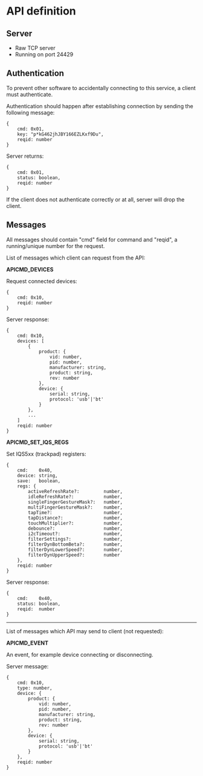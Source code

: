# API definition

## Server

* Raw TCP server
* Running on port 24429

## Authentication

To prevent other software to accidentally connecting to this service, a client must authenticate.

Authentication should happen after establishing connection by sending the following message:

```
{
    cmd: 0x01,
    key: "p*kG462jhJBY166EZLKxf9Du",
    reqid: number
}
```
Server returns:
```
{
    cmd: 0x01,
    status: boolean,
    reqid: number
}
```
If the client does not authenticate correctly or at all, server will drop the client.

## Messages

All messages should contain "cmd" field for command and "reqid", a running/unique number for the request.

List of messages which client can request from the API:

**APICMD_DEVICES**

Request connected devices:
```
{
    cmd: 0x10,
    reqid: number
}
```
Server response:
```
{
    cmd: 0x10,
    devices: [
        {
            product: {
                vid: number,
                pid: number,
                manufacturer: string,
                product: string,
                rev: number
            },
            device: {
                serial: string,
                protocol: 'usb'|'bt'
            }
        },
        ...
    ]
    reqid: number
}
```

**APICMD_SET_IQS_REGS**

Set IQS5xx (trackpad) registers:
```
{
    cmd:    0x40,
    device: string,
    save:   boolean,
    regs: {
        activeRefreshRate?:         number,
        idleRefreshRate?:           number,
        singleFingerGestureMask?:   number,
        multiFingerGestureMask?:    number,
        tapTime?:                   number,
        tapDistance?:               number,
        touchMultiplier?:           number,
        debounce?:                  number,
        i2cTimeout?:                number,
        filterSettings?:            number,
        filterDynBottomBeta?:       number,
        filterDynLowerSpeed?:       number,
        filterDynUpperSpeed?:       number
    },
    reqid: number
}
```
Server response:
```
{
    cmd:    0x40,
    status: boolean,
    reqid:  number
}
```

---

List of messages which API may send to client (not requested):

**APICMD_EVENT**

An event, for example device connecting or disconnecting. 

Server message:
```
{
    cmd: 0x10,
    type: number,
    device: {
        product: {
            vid: number,
            pid: number,
            manufacturer: string,
            product: string,
            rev: number
        },
        device: {
            serial: string,
            protocol: 'usb'|'bt'
        }
    },
    reqid: number
}
```
